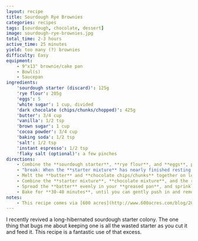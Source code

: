```yaml
---
layout: recipe
title: Sourdough Rye Brownies
categories: recipes
tags: [sourdough, chocolate, dessert]
image: sourdough-rye-brownies.jpg
total_time: 2-3 hours
active_time: 25 minutes
yield: too many (?) brownies
difficulty: Easy
equipment:
    - 9"x13" brownie/cake pan
    - Bowl(s)
    - Saucepan
ingredients:
    'sourdough starter (discard)': 125g
    'rye flour': 205g
    'eggs': 5
    'white sugar': 1 cup, divided
    'dark chocolate (chips/chunks/chopped)': 425g
    'butter': 3/4 cup
    'vanilla': 1/2 tsp
    'brown sugar': 1 cup
    'cocoa powder': 3/4 cup
    'baking soda': 1/2 tsp
    'salt': 1/2 tsp
    'instant espresso': 1/2 tsp
    'flaky salt (optional)': a few pinches
directions:
    - Combine the **sourdough starter**, **rye flour**, and **eggs**, plus *1/2 cup* of the **white sugar**. Set aside for **1-2 hours**.
    - "break: When the **starter mixture** has nearly finished resting, preheat your oven to 325°F and grease your baking pan with **butter**, then continue."
    - Melt the **butter** and **chocolate chips/chunks** together on low heat (or in the microwave, zapping in short intervals and stirring between them). Once fully melted, stir in the **vanilla extract**.
    - Combine the **starter mixture**, **chocolate mixture**, and the remaining dry ingredients (the other **1/2 cup** of **white sugar**, **brown sugar**, **cocoa powder**, **baking soda**, **salt**, and **instant espresso**), to make a **batter**.
    - Spread the **batter** evenly in your **greased pan**, and sprinkle with **flaky salt** if using.
    - Bake for **30-40 minutes**, until you can gently push in and remove a paring knife cleanly.
notes:
    - This recipe comes via [600 acres](http://www.600acres.com/blog/2020/1/21/sourdough-rye-brownies). I've left it largely unchanged, except for paring down the steps to keep it succinct and printable.
---
```

I recently revived a long-hibernated sourdough starter colony. The one thing that bugs me about keeping one is all the wasted starter as you cut it and feed it. This recipe is a fantastic use of that excess.